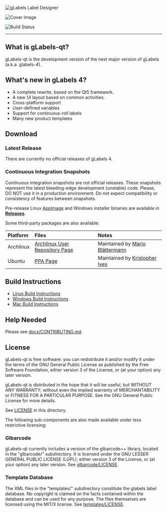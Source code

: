 ![gLabels Label Designer](glabels/images/glabels-label-designer.png)

![Cover Image](docs/images/cover-image.png)

![Build Status](https://github.com/j-evins/glabels-ci-testing/actions/workflows/build-tests.yml/badge.svg)

*******************************************************************************

## What is gLabels-qt?

gLabels-qt is the development version of the next major version of gLabels (a.k.a. glabels-4).


## What's new in gLabels 4?

- A complete rewrite, based on the Qt5 framework.
- A new UI layout based on common activities.
- Cross-platform support
- User-defined variables
- Support for continuous-roll labels
- Many new product templates


## Download

### Latest Release

There are currently no official releases of gLabels 4.

### Continuous Integration Snapshots

Continuous integration snapshots are not official releases.  These snapshots represent the latest
bleeding-edge development (unstable) code.  Please, DO NOT use it in a production environment.  Do not
expect compatibility or consistency of features between snapshots.

Pre-release Linux [AppImage](http:appimage.org) and Windows installer binaries are available in
**[Releases](https://github.com/j-evins/glabels-qt/releases)**.

Some third-party packages are also available:


| Platform  | Files                                                                                | Notes                                                         |
|:----------|:-------------------------------------------------------------------------------------|:--------------------------------------------------------------|
| Archlinux | [Archlinux User Repository Page](https://aur.archlinux.org/packages/glabels-qt-git/) | Maintained by [Mario Blättermann](https://github.com/mariobl) |
| Ubuntu    | [PPA Page](https://code.launchpad.net/~krisives/+archive/ubuntu/glabels-qt)          | Maintained by [Kristopher Ives](https://github.com/krisives)  |



## Build Instructions

- [Linux Build Instructions](docs/BUILD-INSTRUCTIONS-LINUX.md)
- [Windows Build Instructions](docs/BUILD-INSTRUCTIONS-WINDOWS.md)
- [Mac Build Instructions](docs/BUILD-INSTRUCTIONS-MACOS.md)


## Help Needed

Please see [docs/CONTRIBUTING.md](docs/CONTRIBUTING.md).


## License

gLabels-qt is free software: you can redistribute it and/or modify
it under the terms of the GNU General Public License as published by
the Free Software Foundation, either version 3 of the License, or
(at your option) any later version.

gLabels-qt is distributed in the hope that it will be useful,
but WITHOUT ANY WARRANTY; without even the implied warranty of
MERCHANTABILITY or FITNESS FOR A PARTICULAR PURPOSE.  See the
GNU General Public License for more details.

See [LICENSE](LICENSE) in this directory.

The following sub-components are also made available under less
restrictive licensing:

### Glbarcode

   gLabels-qt currently includes a version of the glbarcode++ library, located in
   the "glbarcode/" subdirectory.  It is licensed under the GNU LESSER GENERAL
   PUBLIC LICENSE (LGPL); either version 3 of the License, or (at your option)
   any later version.  See [glbarcode/LICENSE](glbarcode/LICENSE).

### Template Database

   The XML files in the "templates/" subdirectory constitute the glabels
   label database.  No copyright is claimed on the facts contained within
   the database and can be used for any purpose.  The files themselves are
   licensed using the MIT/X license.  See [templates/LICENSE](templates/LICENSE).

